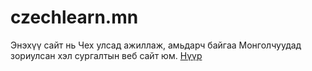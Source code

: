# czechlearn.mn
Энэхүү сайт нь Чех улсад ажиллаж, амьдарч байгаа Монголчуудад зориулсан хэл сургалтын веб сайт юм.
<a href="index.html">Нүүр</a>

